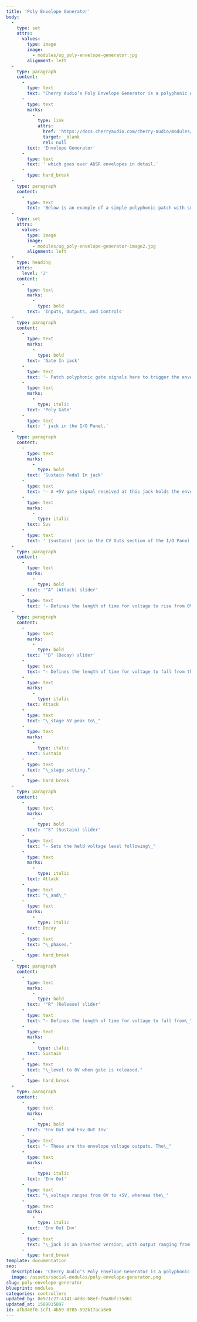 ```yaml
---
title: 'Poly Envelope Generator'
body:
  -
    type: set
    attrs:
      values:
        type: image
        image:
          - modules/ug_poly-envelope-generator.jpg
        alignment: left
  -
    type: paragraph
    content:
      -
        type: text
        text: "Cherry Audio’s Poly Envelope Generator is a polyphonic ADSR with sustain control that drastically simplifies creating polyphonic patches. It takes a polyphonic gate signal as its input and generates control voltage envelopes for each individual note, or voice. If you are unfamiliar with envelopes in general, or need a quick refresher, check out the documentation for the \"standard\"\_"
      -
        type: text
        marks:
          -
            type: link
            attrs:
              href: 'https://docs.cherryaudio.com/cherry-audio/modules/envelope-generator'
              target: _blank
              rel: null
        text: 'Envelope Generator'
      -
        type: text
        text: ' which goes over ADSR envelopes in detail.'
      -
        type: hard_break
  -
    type: paragraph
    content:
      -
        type: text
        text: 'Below is an example of a simple polyphonic patch with sustain control that uses the Poly Envelope Generator to control the amplitude of a Poly Oscillator module.'
  -
    type: set
    attrs:
      values:
        type: image
        image:
          - modules/ug_poly-envelope-generator-image2.jpg
        alignment: left
  -
    type: heading
    attrs:
      level: '2'
    content:
      -
        type: text
        marks:
          -
            type: bold
        text: 'Inputs, Outputs, and Controls'
  -
    type: paragraph
    content:
      -
        type: text
        marks:
          -
            type: bold
        text: 'Gate In jack'
      -
        type: text
        text: '- Patch polyphonic gate signals here to trigger the envelope. Typically this will be connected to the '
      -
        type: text
        marks:
          -
            type: italic
        text: 'Poly Gate'
      -
        type: text
        text: ' jack in the I/O Panel.'
  -
    type: paragraph
    content:
      -
        type: text
        marks:
          -
            type: bold
        text: 'Sustain Pedal In jack'
      -
        type: text
        text: '- A +5V gate signal received at this jack holds the envelope at its sustain level. Typically this is patched to the '
      -
        type: text
        marks:
          -
            type: italic
        text: Sus
      -
        type: text
        text: ' (sustain) jack in the CV Outs section of the I/O Panel which converts MIDI sustain pedal messages (CC#64) from a keyboard controller to a +5V gate signal.'
  -
    type: paragraph
    content:
      -
        type: text
        marks:
          -
            type: bold
        text: '"A" (Attack) slider'
      -
        type: text
        text: '- Defines the length of time for voltage to rise from 0V to 5V when the gate voltage is applied.'
  -
    type: paragraph
    content:
      -
        type: text
        marks:
          -
            type: bold
        text: '"D" (Decay) slider'
      -
        type: text
        text: "- Defines the length of time for voltage to fall from the\_"
      -
        type: text
        marks:
          -
            type: italic
        text: Attack
      -
        type: text
        text: "\_stage 5V peak to\_"
      -
        type: text
        marks:
          -
            type: italic
        text: Sustain
      -
        type: text
        text: "\_stage setting."
      -
        type: hard_break
  -
    type: paragraph
    content:
      -
        type: text
        marks:
          -
            type: bold
        text: '"S" (Sustain) slider'
      -
        type: text
        text: "- Sets the held voltage level following\_"
      -
        type: text
        marks:
          -
            type: italic
        text: Attack
      -
        type: text
        text: "\_and\_"
      -
        type: text
        marks:
          -
            type: italic
        text: Decay
      -
        type: text
        text: "\_phases."
      -
        type: hard_break
  -
    type: paragraph
    content:
      -
        type: text
        marks:
          -
            type: bold
        text: '"R" (Release) slider'
      -
        type: text
        text: "- Defines the length of time for voltage to fall from\_"
      -
        type: text
        marks:
          -
            type: italic
        text: Sustain
      -
        type: text
        text: "\_level to 0V when gate is released."
      -
        type: hard_break
  -
    type: paragraph
    content:
      -
        type: text
        marks:
          -
            type: bold
        text: 'Env Out and Env Out Inv'
      -
        type: text
        text: "- These are the envelope voltage outputs. The\_"
      -
        type: text
        marks:
          -
            type: italic
        text: 'Env Out'
      -
        type: text
        text: "\_voltage ranges from 0V to +5V, whereas the\_"
      -
        type: text
        marks:
          -
            type: italic
        text: 'Env Out Inv'
      -
        type: text
        text: "\_jack is an inverted version, with output ranging from 0V to -5V.\_"
      -
        type: hard_break
template: documentation
seo:
  description: 'Cherry Audio’s Poly Envelope Generator is a polyphonic ADSR with sustain control that drastically simplifies creating polyphonic patches.'
  image: /assets/social-modules/poly-envelope-generator.png
slug: poly-envelope-generator
blueprint: modules
categories: controllers
updated_by: 8e971c27-4141-4dd8-b8ef-f0a8bfc35d61
updated_at: 1589815897
id: afb348f0-1cf1-4b59-8785-592b17aca8e0
---
```

